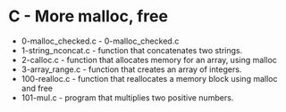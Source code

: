 # C - More malloc, free

* 0-malloc_checked.c - 0-malloc_checked.c
* 1-string_nconcat.c - function that concatenates two strings.
* 2-calloc.c - function that allocates memory for an array, using malloc
* 3-array_range.c - function that creates an array of integers.
* 100-realloc.c - function that reallocates a memory block using malloc and free
* 101-mul.c - program that multiplies two positive numbers.
